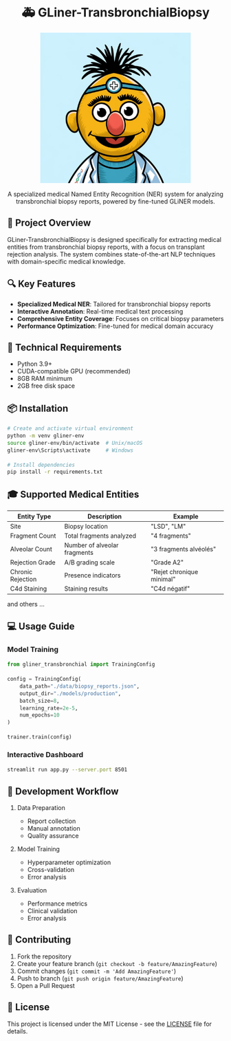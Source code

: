 <div align="center">
  
# 🚑 GLiner-TransbronchialBiopsy

<img src="bert_icon.jpeg" width="350" height="350" alt="Medical NER System">

A specialized medical Named Entity Recognition (NER) system for analyzing transbronchial biopsy reports, powered by fine-tuned GLiNER models.

</div>

## 🎯 Project Overview

GLiner-TransbronchialBiopsy is designed specifically for extracting medical entities from transbronchial biopsy reports, with a focus on transplant rejection analysis. The system combines state-of-the-art NLP techniques with domain-specific medical knowledge.

## 🔍 Key Features

- **Specialized Medical NER**: Tailored for transbronchial biopsy reports
- **Interactive Annotation**: Real-time medical text processing
- **Comprehensive Entity Coverage**: Focuses on critical biopsy parameters
- **Performance Optimization**: Fine-tuned for medical domain accuracy

## 🔧 Technical Requirements

- Python 3.9+
- CUDA-compatible GPU (recommended)
- 8GB RAM minimum
- 2GB free disk space

## 📦 Installation

```bash
# Create and activate virtual environment
python -m venv gliner-env
source gliner-env/bin/activate  # Unix/macOS
gliner-env\Scripts\activate     # Windows

# Install dependencies
pip install -r requirements.txt
```

## 🎓 Supported Medical Entities

| Entity Type | Description | Example |
|------------|-------------|---------|
| Site | Biopsy location | "LSD", "LM" |
| Fragment Count | Total fragments analyzed | "4 fragments" |
| Alveolar Count | Number of alveolar fragments | "3 fragments alvéolés" |
| Rejection Grade | A/B grading scale | "Grade A2" |
| Chronic Rejection | Presence indicators | "Rejet chronique minimal" |
| C4d Staining | Staining results | "C4d négatif" |

and others ...
## 💻 Usage Guide

### Model Training

```python
from gliner_transbronchial import TrainingConfig

config = TrainingConfig(
    data_path="./data/biopsy_reports.json",
    output_dir="./models/production",
    batch_size=8,
    learning_rate=2e-5,
    num_epochs=10
)

trainer.train(config)
```

### Interactive Dashboard

```bash
streamlit run app.py --server.port 8501
```

## 🔄 Development Workflow

1. Data Preparation
   - Report collection
   - Manual annotation
   - Quality assurance

2. Model Training
   - Hyperparameter optimization
   - Cross-validation
   - Error analysis

3. Evaluation
   - Performance metrics
   - Clinical validation
   - Error analysis

## 🤝 Contributing

1. Fork the repository
2. Create your feature branch (`git checkout -b feature/AmazingFeature`)
3. Commit changes (`git commit -m 'Add AmazingFeature'`)
4. Push to branch (`git push origin feature/AmazingFeature`)
5. Open a Pull Request

## 📄 License

This project is licensed under the MIT License - see the [LICENSE](LICENSE) file for details.
